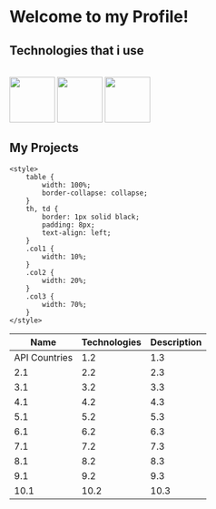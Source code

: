 # Welcome to my Profile!

## Technologies that i use

<br/>
<div >
<img height=80  src='https://user-images.githubusercontent.com/125974589/224845400-7f32f10f-c890-4173-b737-975e8ef0eb6a.png'>
<img height=80 src='https://user-images.githubusercontent.com/125974589/224845892-84c992f3-fe94-44ee-81d3-10e4260693a7.png'>
<img height=80 src='https://static-00.iconduck.com/assets.00/node-js-icon-454x512-nztofx17.png'>
   <br/>

   
   ## My Projects
    <style>
        table {
            width: 100%;
            border-collapse: collapse;
        }
        th, td {
            border: 1px solid black;
            padding: 8px;
            text-align: left;
        }
        .col1 {
            width: 10%;
        }
        .col2 {
            width: 20%;
        }
        .col3 {
            width: 70%;
        }
    </style>
   <table class="width:100%">
        <thead>
            <tr>
                <th class="width:15%">Name</th>
                <th class="width:25%">Technologies</th>
                <th class="width:60%">Description</th>
            </tr>
        </thead>
        <tbody>
            <tr>
                <td class="col1">API Countries</td>
                <td class="col2">1.2</td>
                <td class="col3">1.3</td>
            </tr>
            <tr>
                <td class="col1">2.1</td>
                <td class="col2">2.2</td>
                <td class="col3">2.3</td>
            </tr>
            <tr>
                <td class="col1">3.1</td>
                <td class="col2">3.2</td>
                <td class="col3">3.3</td>
            </tr>
            <tr>
                <td class="col1">4.1</td>
                <td class="col2">4.2</td>
                <td class="col3">4.3</td>
            </tr>
            <tr>
                <td class="col1">5.1</td>
                <td class="col2">5.2</td>
                <td class="col3">5.3</td>
            </tr>
            <tr>
                <td class="col1">6.1</td>
                <td class="col2">6.2</td>
                <td class="col3">6.3</td>
            </tr>
            <tr>
                <td class="col1">7.1</td>
                <td class="col2">7.2</td>
                <td class="col3">7.3</td>
            </tr>
            <tr>
                <td class="col1">8.1</td>
                <td class="col2">8.2</td>
                <td class="col3">8.3</td>
            </tr>
            <tr>
                <td class="col1">9.1</td>
                <td class="col2">9.2</td>
                <td class="col3">9.3</td>
            </tr>
            <tr>
                <td class="col1">10.1</td>
                <td class="col2">10.2</td>
                <td class="col3">10.3</td>
            </tr>
        </tbody>
    </table>
</div>
